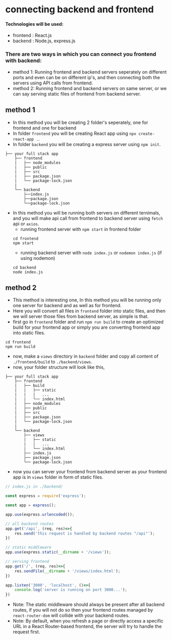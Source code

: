 # connecting backend and frontend

#### Technologies will be used:
* frontend : React.js
* backend : Node.js, express.js

### There are two ways in which you can connect you frontend with backend:
* method 1: Running frontend and backend servers seperately on different ports and even can be on different ip's, and then connecting both the servers using API calls from frontend.
* method 2: Running frontend and backend servers on same server, or we can say serving static files of frontend from backend server.

## method 1
* In this method you will be creating 2 folder's seperately, one for frontend and one for backend
* In folder ```frontend``` you will be creating React app using ```npx create-react-app .```.
* In folder ```backend``` you will be creating a express server using ```npm init```.
```
├── your full stack app
    ├── frontend
    |   ├── node_modules
    |   ├── public
    |   ├── src
    |   ├── package.json
    |   └── package-lock.json
    |
    └── backend
        ├──index.js
        ├──package.json
        └──package-lock.json
```
* In this method you will be running both servers on different ternimals, and you will make api call from frontend to backend server using ```fetch``` api or ```axios```.
    * running frontend server with ```npm start``` in frontend folder
    ```shell
    cd frontend
    npm start
    ```
    * running backend server with ```node index.js``` or ```nodemon index.js``` (if using nodemon)
    ```shell
    cd backend
    node index.js
    ```

## method 2
* This method is interesting one, In this method you will be running only one server for backend and as well as for frontend.
* Here you will convert all files in ```frontend``` folder into static files, and then we will server those files from backend server, as simple is that.
* first go in ```frontend``` folder and run ```npm run build``` to create an optimized build for your frontend app or simply you are converting frontend app into static files.
```shell
cd frontend
npm run build
```

* now, make a ```views``` directory in ```backend``` folder and copy all content of ```./frontend/build``` to ```./backend/views```.
* now, your folder structure will look like this,
```
├── your full stack app
    ├── frontend
    |   ├── build
    |   |   ├── static
    |   |   |   ...
    |   |   └── index.html
    |   ├── node_modules
    |   ├── public
    |   ├── src
    |   ├── package.json
    |   └── package-lock.json
    |
    └── backend
        ├── views
        |   ├── static
        |   |   ...
        |   └── index.html
        ├── index.js
        ├── package.json
        └── package-lock.json
```
* now you can server your frontend from backend server as your frontend app is in ```views``` folder in form of static files.
```js
// index.js in ./backend/

const express = require('express');

const app = express();

app.use(express.urlencoded());

// all backend routes
app.get('/api', (req, res)=>{
    res.send('this request is handled by backend routes "/api"');
})

// static middleware
app.use(express.static(__dirname + '/views'));

// serving frontend
app.get('/', (req, res)=>{
    res.sendFile(__dirname + '/views/index.html');
})

app.listen('3000', 'localhost', ()=>{
    console.log('server is running on port 3000...');
})
```
* Note: The static middleware should always be present after all backend routes, if you will not do so then your frontend routes managed by ```react-router-dom``` will collide with your backend routes.
* Note: By default, when you refresh a page or directly access a specific URL in a React Router-based frontend, the server will try to handle the request first.
